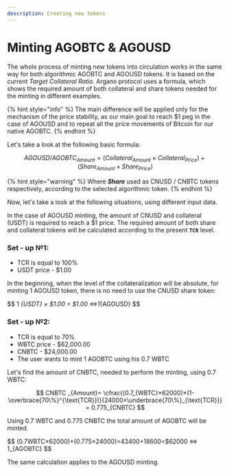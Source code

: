 ```yaml
---
description: Creating new tokens
---
```


# Minting AGOBTC & AGOUSD

The whole process of minting new tokens into circulation works in the same way for both algorithmic AGOBTC and AGOUSD tokens. It is based on the current _Target Collateral Ratio._ Argano protocol uses a formula, which shows the required amount of both collateral and share tokens needed for the minting in different examples.

{% hint style="info" %}
The main difference will be applied only for the mechanism of the price stability, as our main goal to reach $1 peg in the case of AGOUSD and to repeat all the price movements of Bitcoin for our native AGOBTC.
{% endhint %}

Let's take a look at the following basic formula:

$$
AGOUSD / AGOBTC _{Amount}=(Collateral_{Amount}×Collateral_{Price}) +(Share_{Amount}×Share_{Price})
$$

{% hint style="warning" %}
Where _**Share**_ used as CNUSD / CNBTC tokens respectively, according to the selected algorithmic token.
{% endhint %}

Now, let's take a look at the following situations, using different input data.

In the case of AGOUSD minting, the amount of CNUSD and collateral \(USDT\) is required to reach a $1 price. The required amount of both share and collateral tokens will be calculated according to the present **`TCR`** level.

### Set - up №1:

* TCR is equal to 100%
* USDT price - $1.00

In the beginning, when the level of the collateralization will be absolute, for minting 1 AGOUSD token, there is no need to use the CNUSD share token:

$$
1 _{USDT} × $1.00 = $1.00 ⇔1_{AGOUSD}
$$

### Set - up №2:

* TCR  is equal to 70%
* WBTC price - $62,000.00
* CNBTC - $24,000.00
* The user wants to mint 1 AGOBTC using his 0.7 WBTC

Let's find the amount of CNBTC, needed to perform the minting, using 0.7 WBTC:

$$
CNBTC _{Amount}= \cfrac{(0.7_{WBTC}×62000)×(1-\overbrace{70\%}^{\text{TCR}})}{24000×\underbrace{70\%}_{\text{TCR}}} = 0.775_{CNBTC}
$$

Using 0.7 WBTC and 0.775 CNBTC the total amount of AGOBTC will be minted.

$$
(0.7WBTC×62000)+(0.775×24000)=43400+18600=$62000 ⇔ 1_{AGOBTC}
$$

The same calculation applies to the AGOUSD minting.

